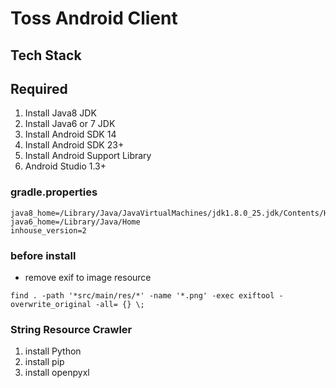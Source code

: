 Toss Android Client
==============


Tech Stack
---------

Required
---------

1. Install Java8 JDK
2. Install Java6 or 7 JDK
3. Install Android SDK 14
4. Install Android SDK 23+
5. Install Android Support Library
6. Android Studio 1.3+

### gradle.properties

```spin
java8_home=/Library/Java/JavaVirtualMachines/jdk1.8.0_25.jdk/Contents/Home
java6_home=/Library/Java/Home
inhouse_version=2
```

### before install

* remove exif to image resource

```
find . -path '*src/main/res/*' -name '*.png' -exec exiftool -overwrite_original -all= {} \;
```

### String Resource Crawler

1. install Python
2. install pip
3. install openpyxl